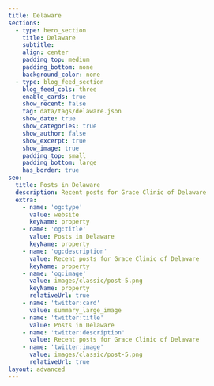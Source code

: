 ```yaml
---
title: Delaware
sections:
  - type: hero_section
    title: Delaware
    subtitle: 
    align: center
    padding_top: medium
    padding_bottom: none
    background_color: none
  - type: blog_feed_section
    blog_feed_cols: three
    enable_cards: true
    show_recent: false
    tag: data/tags/delaware.json
    show_date: true
    show_categories: true
    show_author: false
    show_excerpt: true
    show_image: true
    padding_top: small
    padding_bottom: large
    has_border: true
seo:
  title: Posts in Delaware
  description: Recent posts for Grace Clinic of Delaware
  extra:
    - name: 'og:type'
      value: website
      keyName: property
    - name: 'og:title'
      value: Posts in Delaware
      keyName: property
    - name: 'og:description'
      value: Recent posts for Grace Clinic of Delaware
      keyName: property
    - name: 'og:image'
      value: images/classic/post-5.png
      keyName: property
      relativeUrl: true
    - name: 'twitter:card'
      value: summary_large_image
    - name: 'twitter:title'
      value: Posts in Delaware
    - name: 'twitter:description'
      value: Recent posts for Grace Clinic of Delaware
    - name: 'twitter:image'
      value: images/classic/post-5.png
      relativeUrl: true
layout: advanced
---
```

